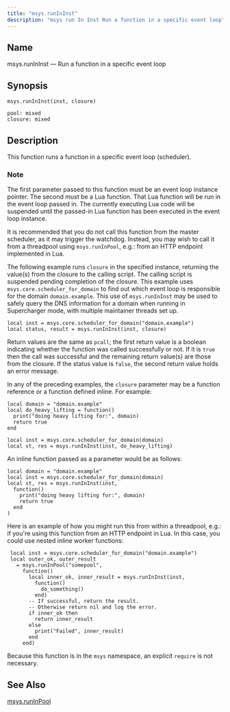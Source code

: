 ```yaml
---
title: "msys.runInInst"
description: "msys run In Inst Run a function in a specific event loop"
---
```


<a name="lua.ref.msys.runininst"></a>
## Name

msys.runInInst — Run a function in a specific event loop

<a name="idp16309985"></a>
## Synopsis

`msys.runInInst(inst, closure)`

```
pool: mixed
closure: mixed
```
<a name="idp16312993"></a>
## Description

This function runs a function in a specific event loop (scheduler).

### Note

The first parameter passed to this function must be an event loop instance pointer. The second must be a Lua function. That Lua function will be run in the event loop passed in. The currently executing Lua code will be suspended until the passed-in Lua function has been executed in the event loop instance.

It is recommended that you do not call this function from the master scheduler, as it may trigger the watchdog. Instead, you may wish to call it from a threadpool using `msys.runInPool`, e.g.: from an HTTP endpoint implemented in Lua.

The following example runs `closure` in the specified instance, returning the value(s) from the closure to the calling script. The calling script is suspended pending completion of the closure. This example uses `msys.core.scheduler_for_domain` to find out which event loop is responsible for the domain `domain.example`. This use of `msys.runInInst` may be used to safely query the DNS information for a domain when running in Supercharger mode, with multiple maintainer threads set up.

```
local inst = msys.core.scheduler_for_domain("domain.example")
local status, result = msys.runInInst(inst, closure)
```

Return values are the same as `pcall`; the first return value is a boolean indicating whether the function was called successfully or not. If it is `true` then the call was successful and the remaining return value(s) are those from the closure. If the status value is `false`, the second return value holds an error message.

In any of the preceding examples, the `closure` parameter may be a function reference or a function defined inline. For example:

```
local domain = "domain.example"
local do_heavy_lifting = function()
  print("doing heavy lifting for:", domain)
  return true
end

local inst = msys.core.scheduler_for_domain(domain)
local st, res = msys.runInInst(inst, do_heavy_lifting)
```

An inline function passed as a parameter would be as follows:

```
local domain = "domain.example"
local inst = msys.core.scheduler_for_domain(domain)
local st, res = msys.runInInst(inst,
  function()
    print("doing heavy lifting for:", domain)
    return true
  end
)
```

Here is an example of how you might run this from within a threadpool,
e.g.: if you're using this function from an HTTP endpoint in Lua.
In this case, you could use nested inline worker functions:

```
 local inst = msys.core.scheduler_for_domain("domain.example")
 local outer_ok, outer_result
   = msys.runInPool("somepool",
     function()
       local inner_ok, inner_result = msys.runInInst(inst,
         function()
           do_something()
         end)
       -- If successful, return the result.
       -- Otherwise return nil and log the error.
       if inner_ok then
         return inner_result
       else
         print("Failed", inner_result)
       end
     end)
 ```

Because this function is in the `msys` namespace, an explicit `require` is not necessary.

<a name="idp16345393"></a>
## See Also

[msys.runInPool](/momentum/4/lua/ref-msys-runinpool)
